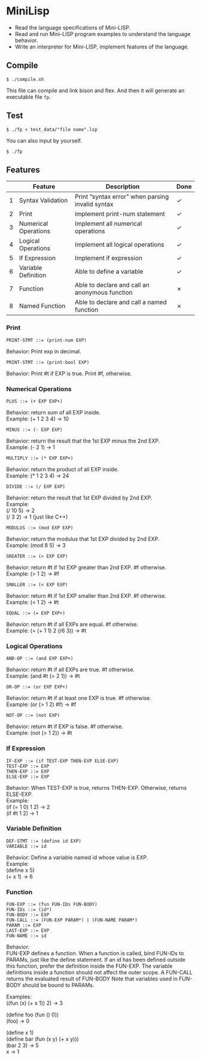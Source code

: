 # MiniLisp

- Read the language specifications of Mini-LISP.
- Read and run Mini-LISP program examples to understand the language behavior.
- Write an interpreter for Mini-LISP, implement features of the language.

## Compile

    $ ./compile.sh

This file can compile and link bison and flex. And then it will generate an executable file `fp`.

## Test

    $ ./fp < test_data/"file name".lsp

You can also input by yourself.

    $ ./fp

## Features

|     | Feature              | Description                                      | Done |
| --- | -------------------- | ------------------------------------------------ | ---- |
| 1   | Syntax Validation    | Print “syntax error” when parsing invalid syntax | ✓    |
| 2   | Print                | implement print-num statement                    | ✓    |
| 3   | Numerical Operations | Implement all numerical operations               | ✓    |
| 4   | Logical Operations   | Implement all logical operations                 | ✓    |
| 5   | If Expression        | Implement if expression                          | ✓    |
| 6   | Variable Definition  | Able to define a variable                        | ✓    |
| 7   | Function             | Able to declare and call an anonymous function   | ✗    |
| 8   | Named Function       | Able to declare and call a named function        | ✗    |

### Print

    PRINT-STMT ::= (print-num EXP)

Behavior: Print exp in decimal.

    PRINT-STMT ::= (print-bool EXP)

Behavior: Print #t if EXP is true. Print #f, otherwise.

### Numerical Operations

    PLUS ::= (+ EXP EXP+)

Behavior: return sum of all EXP inside.  
Example: (+ 1 2 3 4) → 10

    MINUS ::= (- EXP EXP)

Behavior: return the result that the 1st EXP minus the 2nd EXP.  
Example: (- 2 1) → 1

    MULTIPLY ::= (* EXP EXP+)

Behavior: return the product of all EXP inside.  
Example: (\* 1 2 3 4) → 24

    DIVIDE ::= (/ EXP EXP)

Behavior: return the result that 1st EXP divided by 2nd EXP.  
Example:  
(/ 10 5) → 2  
(/ 3 2) → 1 (just like C++)

    MODULUS ::= (mod EXP EXP)

Behavior: return the modulus that 1st EXP divided by 2nd EXP.  
Example: (mod 8 5) → 3

    GREATER ::= (> EXP EXP)

Behavior: return #t if 1st EXP greater than 2nd EXP. #f otherwise.  
Example: (> 1 2) → #f

    SMALLER ::= (< EXP EXP)

Behavior: return #t if 1st EXP smaller than 2nd EXP. #f otherwise.  
Example: (< 1 2) → #t

    EQUAL ::= (= EXP EXP+)

Behavior: return #t if all EXPs are equal. #f otherwise.  
Example: (= (+ 1 1) 2 (/6 3)) → #t

### Logical Operations

    AND-OP ::= (and EXP EXP+)

Behavior: return #t if all EXPs are true. #f otherwise.  
Example: (and #t (> 2 1)) → #t

    OR-OP ::= (or EXP EXP+)

Behavior: return #t if at least one EXP is true. #f otherwise.  
Example: (or (> 1 2) #f) → #f

    NOT-OP ::= (not EXP)

Behavior: return #t if EXP is false. #f otherwise.  
Example: (not (> 1 2)) → #t

### If Expression

    IF-EXP ::= (if TEST-EXP THEN-EXP ELSE-EXP)
    TEST-EXP ::= EXP
    THEN-EXP ::= EXP
    ELSE-EXP ::= EXP

Behavior: When TEST-EXP is true, returns THEN-EXP. Otherwise, returns ELSE-EXP.  
Example:  
(if (= 1 0) 1 2) → 2  
(if #t 1 2) → 1

### Variable Definition

    DEF-STMT ::= (define id EXP)
    VARIABLE ::= id

Behavior: Define a variable named id whose value is EXP.  
Example:  
(define x 5)  
(+ x 1) → 6

### Function

    FUN-EXP ::= (fun FUN-IDs FUN-BODY)
    FUN-IDs ::= (id*)
    FUN-BODY ::= EXP
    FUN-CALL ::= (FUN-EXP PARAM*) | (FUN-NAME PARAM*)
    PARAM ::= EXP
    LAST-EXP ::= EXP
    FUN-NAME ::= id

Behavior:  
FUN-EXP defines a function. When a function is called, bind FUN-IDs to PARAMs, just like the define statement. If an id has been defined outside this function, prefer the definition inside the FUN-EXP. The variable definitions inside a function should not affect the outer scope. A FUN-CALL returns the evaluated result of FUN-BODY Note that variables used in FUN-BODY should be bound to PARAMs.

Examples:  
((fun (x) (+ x 1)) 2) → 3

(define foo (fun () 0))  
(foo) → 0

(define x 1)  
(define bar (fun (x y) (+ x y)))  
(bar 2 3) → 5  
x → 1

